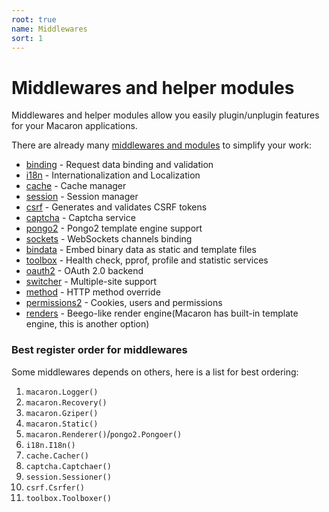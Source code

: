```yaml
---
root: true
name: Middlewares
sort: 1
---
```


# Middlewares and helper modules

Middlewares and helper modules allow you easily plugin/unplugin features for your Macaron applications.

There are already many [middlewares and modules](https://github.com/macaron-contrib) to simplify your work:

- [binding](./binding) - Request data binding and validation
- [i18n](./i18n) - Internationalization and Localization
- [cache](./cache) - Cache manager
- [session](./session) - Session manager
- [csrf](./csrf) - Generates and validates CSRF tokens
- [captcha](./captcha) - Captcha service
- [pongo2](https://github.com/macaron-contrib/pongo2) - Pongo2 template engine support
- [sockets](https://github.com/macaron-contrib/sockets) - WebSockets channels binding
- [bindata](https://github.com/macaron-contrib/bindata) - Embed binary data as static and template files
- [toolbox](https://github.com/macaron-contrib/toolbox) - Health check, pprof, profile and statistic services
- [oauth2](https://github.com/macaron-contrib/oauth2) - OAuth 2.0 backend
- [switcher](switcher) - Multiple-site support
- [method](https://github.com/macaron-contrib/method) - HTTP method override
- [permissions2](https://github.com/xyproto/permissions2) - Cookies, users and permissions
- [renders](https://github.com/macaron-contrib/renders) - Beego-like render engine(Macaron has built-in template engine, this is another option)

### Best register order for middlewares

Some middlewares depends on others, here is a list for best ordering:

1. `macaron.Logger()`
2. `macaron.Recovery()`
3. `macaron.Gziper()`
4. `macaron.Static()`
5. `macaron.Renderer()`/`pongo2.Pongoer()`
6. `i18n.I18n()`
7. `cache.Cacher()`
8. `captcha.Captchaer()`
9. `session.Sessioner()`
10. `csrf.Csrfer()`
11. `toolbox.Toolboxer()`

